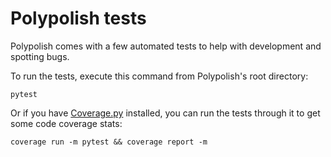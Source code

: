 # Polypolish tests

Polypolish comes with a few automated tests to help with development and spotting bugs.

To run the tests, execute this command from Polypolish's root directory:
```
pytest
```

Or if you have [Coverage.py](https://coverage.readthedocs.io/en/coverage-4.5.1a/) installed, you can run the tests through it to get some code coverage stats:
```
coverage run -m pytest && coverage report -m
```
